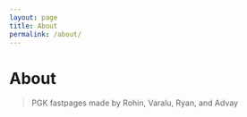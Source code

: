 ```yaml
---
layout: page
title: About
permalink: /about/
---
```


# About
> PGK fastpages made by Rohin, Varalu, Ryan, and Advay